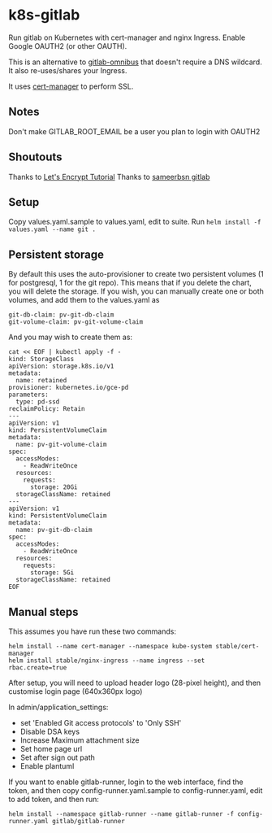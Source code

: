 # k8s-gitlab

Run gitlab on Kubernetes with cert-manager and nginx Ingress.
Enable Google OAUTH2 (or other OAUTH).

This is an alternative to [gitlab-omnibus](https://gitlab.com/charts/charts.gitlab.io)
that doesn't require a DNS wildcard. It also re-uses/shares your Ingress.

It uses [cert-manager](https://github.com/jetstack/cert-manager/) to perform SSL.

## Notes

Don't make GITLAB_ROOT_EMAIL be a user you plan to login with OAUTH2

## Shoutouts

Thanks to [Let's Encrypt Tutorial](https://github.com/ahmetb/gke-letsencrypt)
Thanks to [sameerbsn gitlab](https://github.com/sameersbn/docker-gitlab)

## Setup

Copy values.yaml.sample to values.yaml, edit to suite.
Run ```helm install -f values.yaml --name git .```

## Persistent storage

By default this uses the auto-provisioner to create two persistent
volumes (1 for postgresql, 1 for the git repo).  This means that if
you delete the chart, you will delete the storage. If you wish,
you can manually create one or both volumes, and add them to the values.yaml
as
```
git-db-claim: pv-git-db-claim
git-volume-claim: pv-git-volume-claim
```

And you may wish to create them as:

```
cat << EOF | kubectl apply -f -
kind: StorageClass
apiVersion: storage.k8s.io/v1
metadata:
  name: retained
provisioner: kubernetes.io/gce-pd
parameters:
  type: pd-ssd
reclaimPolicy: Retain
---
apiVersion: v1
kind: PersistentVolumeClaim
metadata:
  name: pv-git-volume-claim
spec:
  accessModes:
    - ReadWriteOnce
  resources:
    requests:
      storage: 20Gi
  storageClassName: retained
---
apiVersion: v1
kind: PersistentVolumeClaim
metadata:
  name: pv-git-db-claim
spec:
  accessModes:
    - ReadWriteOnce
  resources:
    requests:
      storage: 5Gi
  storageClassName: retained
EOF
```

## Manual steps

This assumes you have run these two commands:
```
helm install --name cert-manager --namespace kube-system stable/cert-manager
helm install stable/nginx-ingress --name ingress --set rbac.create=true
```

After setup, you will need to upload header logo (28-pixel height),
and then customise login page (640x360px logo)

In admin/application_settings:

 * set 'Enabled Git access protocols' to 'Only SSH'
 * Disable DSA keys
 * Increase Maximum attachment size
 * Set home page url
 * Set after sign out path
 * Enable plantuml

If you want to enable gitlab-runner, login to the web interface,
find the token, and then copy config-runner.yaml.sample to
config-runner.yaml, edit to add token, and then run:

```
helm install --namespace gitlab-runner --name gitlab-runner -f config-runner.yaml gitlab/gitlab-runner
```
